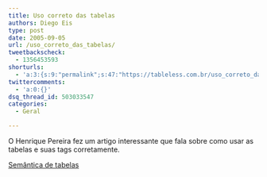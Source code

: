 ```yaml
---
title: Uso correto das tabelas
authors: Diego Eis
type: post
date: 2005-09-05
url: /uso_correto_das_tabelas/
tweetbackscheck:
  - 1356453593
shorturls:
  - 'a:3:{s:9:"permalink";s:47:"https://tableless.com.br/uso_correto_das_tabelas";s:7:"tinyurl";s:26:"https://tinyurl.com/3mt9d2v";s:4:"isgd";s:19:"https://is.gd/wjX61v";}'
twittercomments:
  - 'a:0:{}'
dsq_thread_id: 503033547
categories:
  - Geral

---
```

O Henrique Pereira fez um artigo interessante que fala sobre como usar as tabelas e suas tags corretamente.

[Semântica de tabelas][1]

 [1]: https://www.revolucao.etc.br/?p=22